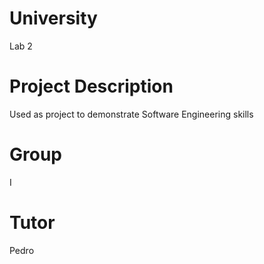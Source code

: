 # University
Lab 2
# Project Description
Used as project to demonstrate Software Engineering skills
#  Group
I
# Tutor
Pedro
